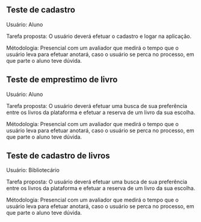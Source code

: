 ## Teste de cadastro

Usuário: Aluno

Tarefa proposta:
O usuário deverá efetuar o cadastro e logar na aplicação.

Métodologia: Presencial com um avaliador que medirá o tempo que o usuário leva para efetuar anotará, caso o usuário se perca no processo, em que parte o aluno teve dúvida.

## Teste de emprestimo de livro

Usuário: Aluno

Tarefa proposta:
O usuário deverá efetuar uma busca de sua preferência entre os livros da plataforma e efetuar a reserva de um livro da sua escolha.

Métodologia: Presencial com um avaliador que medirá o tempo que o usuário leva para efetuar anotará, caso o usuário se perca no processo, em que parte o aluno teve dúvida.


## Teste de cadastro de livros

Usuário: Bibliotecário

Tarefa proposta:
O usuário deverá efetuar uma busca de sua preferência entre os livros da plataforma e efetuar a reserva de um livro da sua escolha.

Métodologia: Presencial com um avaliador que medirá o tempo que o usuário leva para efetuar anotará, caso o usuário se perca no processo, em que parte o aluno teve dúvida.